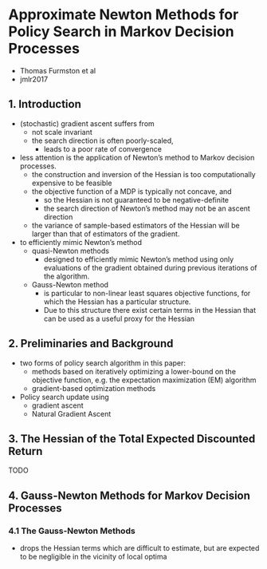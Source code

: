 # Approximate Newton Methods for Policy Search in Markov Decision Processes
* Thomas Furmston et al
* jmlr2017

## 1. Introduction
* (stochastic) gradient ascent suffers from
  *  not scale invariant
  * the search direction is often poorly-scaled,
    *  leads to a poor rate of convergence
* less attention is the application of Newton’s method to Markov decision processes.
  *  the construction and inversion of the Hessian is too computationally expensive to be feasible
  * the objective function of a MDP is typically not concave, and
    * so the Hessian is not guaranteed to be negative-definite
    * the search direction of Newton’s method may not be an ascent direction
  *  the variance of sample-based estimators of the Hessian will be larger than that of estimators of the gradient.
* to efficiently mimic Newton’s method
  * quasi-Newton methods
    * designed to efficiently mimic Newton’s method using only evaluations of
      the gradient obtained during previous iterations of the algorithm.
  * Gauss-Newton method
    * is particular to non-linear least squares objective functions, for which the Hessian has a particular structure.
    * Due to this structure there exist certain terms in the Hessian that can be used as a useful proxy for the Hessian

## 2. Preliminaries and Background
* two forms of policy search algorithm in this paper:
  * methods based on iteratively optimizing a lower-bound on the objective function,
    e.g. the expectation maximization (EM) algorithm
  * gradient-based optimization methods
* Policy search update using
  * gradient ascent
  * Natural Gradient Ascent

## 3. The Hessian of the Total Expected Discounted Return
TODO

## 4. Gauss-Newton Methods for Markov Decision Processes
### 4.1 The Gauss-Newton Methods
* drops the Hessian terms which are difficult to estimate, but
  are expected to be negligible in the vicinity of local optima
<!--
J. Baxter and P. Bartlett. Infinite horizon policy gradient estimation. Journal of Artificial
Intelligence Research, 15:319–350, 2001.

J. Baxter, P. Bartlett, and L. Weaver. Experiments with infinite horizon policy gradient
estimation. Journal of Artificial Intelligence Research, 15:351–381, 2001.

further cited by
 -->
